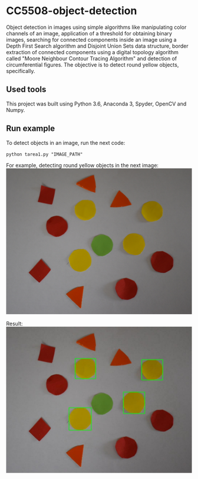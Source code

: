 # CC5508-object-detection
Object detection in images using simple algorithms like manipulating color channels of an image, application of a threshold for obtaining binary images, searching for connected components inside an image using a Depth First Search algorithm and Disjoint Union Sets data structure, border extraction of connected components using a digital topology algorithm called "Moore Neighbour Contour Tracing Algorithm" and detection of circumferential figures.
The objective is to detect round yellow objects, specifically.

## Used tools
This project was built using Python 3.6, Anaconda 3, Spyder, OpenCV and Numpy.

## Run example
To detect objects in an image, run the next code:
```
python tarea1.py "IMAGE_PATH"
```
For example, detecting round yellow objects in the next image:
![alt text](https://github.com/rodrigo-hp/CC5508-object-detection/blob/master/im1.jpg)

Result:
![alt text](https://github.com/rodrigo-hp/CC5508-object-detection/blob/master/im1-output.jpg)
